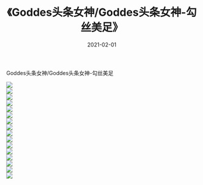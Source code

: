 ﻿---
layout: post
title:  《Goddes头条女神/Goddes头条女神-勾丝美足》
date:   2021-02-01
img: http://pic.660000.xyz/1:/网络美图/2021/Goddes头条女神/Goddes头条女神-勾丝美足/000.jpg
categories: [美女, 清纯, 唯美]
---

Goddes头条女神/Goddes头条女神-勾丝美足

 ![](http://pic.660000.xyz/1:/网络美图/2021/Goddes头条女神/Goddes头条女神-勾丝美足/001.jpg) <br>![](http://pic.660000.xyz/1:/网络美图/2021/Goddes头条女神/Goddes头条女神-勾丝美足/002.jpg) <br>![](http://pic.660000.xyz/1:/网络美图/2021/Goddes头条女神/Goddes头条女神-勾丝美足/003.jpg) <br>![](http://pic.660000.xyz/1:/网络美图/2021/Goddes头条女神/Goddes头条女神-勾丝美足/004.jpg) <br>![](http://pic.660000.xyz/1:/网络美图/2021/Goddes头条女神/Goddes头条女神-勾丝美足/005.jpg) <br>![](http://pic.660000.xyz/1:/网络美图/2021/Goddes头条女神/Goddes头条女神-勾丝美足/006.jpg) <br>![](http://pic.660000.xyz/1:/网络美图/2021/Goddes头条女神/Goddes头条女神-勾丝美足/007.jpg) <br>![](http://pic.660000.xyz/1:/网络美图/2021/Goddes头条女神/Goddes头条女神-勾丝美足/008.jpg) <br>![](http://pic.660000.xyz/1:/网络美图/2021/Goddes头条女神/Goddes头条女神-勾丝美足/009.jpg) <br>![](http://pic.660000.xyz/1:/网络美图/2021/Goddes头条女神/Goddes头条女神-勾丝美足/010.jpg) <br>![](http://pic.660000.xyz/1:/网络美图/2021/Goddes头条女神/Goddes头条女神-勾丝美足/011.jpg) <br>![](http://pic.660000.xyz/1:/网络美图/2021/Goddes头条女神/Goddes头条女神-勾丝美足/012.jpg) <br>![](http://pic.660000.xyz/1:/网络美图/2021/Goddes头条女神/Goddes头条女神-勾丝美足/013.jpg) <br>![](http://pic.660000.xyz/1:/网络美图/2021/Goddes头条女神/Goddes头条女神-勾丝美足/014.jpg) <br>![](http://pic.660000.xyz/1:/网络美图/2021/Goddes头条女神/Goddes头条女神-勾丝美足/015.jpg) <br>![](http://pic.660000.xyz/1:/网络美图/2021/Goddes头条女神/Goddes头条女神-勾丝美足/016.jpg) <br>